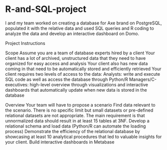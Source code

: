# R-and-SQL-project

I and my team worked on creating a database for Axe brand on PostgreSQL, populated it with the relative data and used SQL queries and R coding to analyze the data and develop an interactive dashboard on Domo. 

Project Instructions

Scope
Assume you are a team of database experts hired by a client
Your client has a lot of archived, unstructured data that they need to have organized for easy access and analysis
Your client also has new data coming in that need to be automatically stored and efficiently retrieved
Your client requires two levels of access to the data:
Analysts: write and execute SQL code as well as access the database through Python/R
Managers/C-executives: high-level overview through visualizations and interactive dashboards that automatically update when new data is stored in the database

Overview
Your team will have to propose a scenario
Find data relevant to the scenario. There is no specific limit but small datasets or pre-defined relational datasets are not appropriate. The main requirement is that unnormalized data should result in at least 15 tables at 3NF.
Develop a relational schema and load data (Python/R can automate the loading process)
Demonstrate the efficiency of the relational database by showcasing at least 10 analytical procedures that led to valuable insights for your client.
Build interactive dashboards in Metabase
